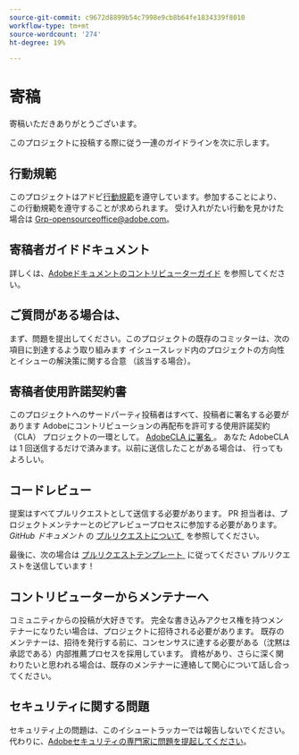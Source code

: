 ```yaml
---
source-git-commit: c9672d8899b54c7998e9cb8b64fe1834339f8010
workflow-type: tm+mt
source-wordcount: '274'
ht-degree: 19%

---
```

# 寄稿

寄稿いただきありがとうございます。

このプロジェクトに投稿する際に従う一連のガイドラインを次に示します。

## 行動規範

このプロジェクトはアドビ[行動規範](code-of-conduct.md)を遵守しています。参加することにより、
この行動規範を遵守することが求められます。 受け入れがたい行動を見かけた場合は
[Grp-opensourceoffice@adobe.com](mailto:Grp-opensourceoffice@adobe.com)。

## 寄稿者ガイドドキュメント

詳しくは、[Adobeドキュメントのコントリビューターガイド &#x200B;](https://experienceleague.adobe.com/ja/docs/contributor/contributor-guide/introduction) を参照してください。

## ご質問がある場合は、

まず、問題を提出してください。このプロジェクトの既存のコミッターは、次の項目に到達するよう取り組みます
イシュースレッド内のプロジェクトの方向性とイシューの解決策に関する合意
（該当する場合）。

## 寄稿者使用許諾契約書

このプロジェクトへのサードパーティ投稿者はすべて、投稿者に署名する必要があります
Adobeにコントリビューションの再配布を許可する使用許諾契約（CLA）
プロジェクトの一環として。 [AdobeCLA に署名 &#x200B;](https://opensource.adobe.com/cla.html)。 あなた
AdobeCLA は 1 回送信するだけで済みます。以前に送信したことがある場合は、
行ってもよろしい。

## コードレビュー

提案はすべてプルリクエストとして送信する必要があります。 PR 担当者は、プロジェクトメンテナーとのピアレビュープロセスに参加する必要があります。 _GitHub ドキュメント_ の [&#x200B; プルリクエストについて &#x200B;](https://docs.github.com/en/pull-requests/collaborating-with-pull-requests/proposing-changes-to-your-work-with-pull-requests/about-pull-requests) を参照してください。

最後に、次の場合は [&#x200B; プルリクエストテンプレート &#x200B;](PULL_REQUEST_TEMPLATE.md) に従ってください
プルリクエストを送信しています！

## コントリビューターからメンテナーへ

コミュニティからの投稿が大好きです。 完全な書き込みアクセス権を持つメンテナーになりたい場合は、プロジェクトに招待される必要があります。 既存のメンテナーは、招待を発行する前に、コンセンサスに達する必要がある（沈黙は承認である）内部推薦プロセスを採用しています。 資格があり、さらに深く関わりたいと思われる場合は、既存のメンテナーに連絡して関心について話し合ってください。

## セキュリティに関する問題

セキュリティ上の問題は、このイシュートラッカーでは報告しないでください。 代わりに、[Adobeセキュリティの専門家に問題を提起してください &#x200B;](https://helpx.adobe.com/jp/security/alertus.html)。
